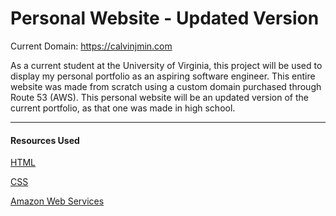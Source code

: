 # Personal Website - Updated Version
Current Domain: https://calvinjmin.com

As a current student at the University of Virginia, this project will be used to display my personal portfolio 
as an aspiring software engineer. This entire website was made from scratch using a custom domain purchased through Route 53 (AWS). 
This personal website will be an updated version of the current portfolio, as that one was made in high school.

---
#### Resources Used ####
[HTML](https://www.w3schools.com/html/)

[CSS](https://www.w3schools.com/css/)

[Amazon Web Services](https://aws.amazon.com/)